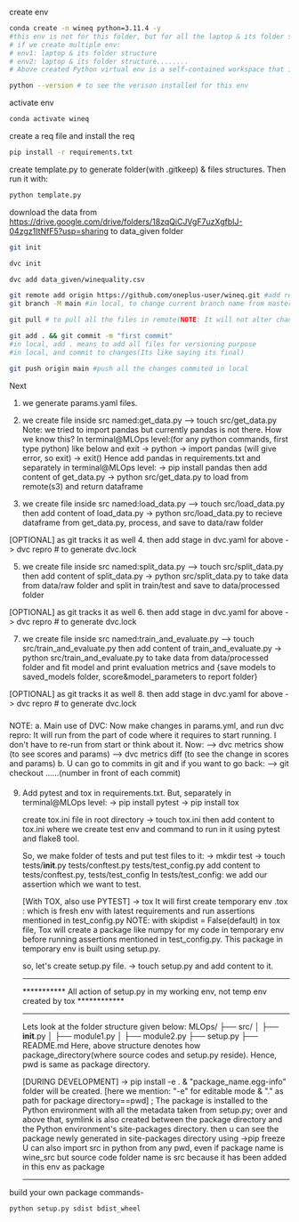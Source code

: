 create env 

```bash
conda create -n wineq python=3.11.4 -y 
#this env is not for this folder, but for all the laptop & its folder structure
# if we create multiple env:
# env1: laptop & its folder structure
# env2: laptop & its folder structure........
# Above created Python virtual env is a self-contained workspace that includes its own Python interpreter, libraries and site-package directory installed using pip install in this env

python --version # to see the verison installed for this env
```

activate env
```bash
conda activate wineq
```

create a req file and install the req
```bash
pip install -r requirements.txt
```

create template.py to generate folder(with .gitkeep) & files structures. Then run it with:
```bash
python template.py
```

download the data from 
https://drive.google.com/drive/folders/18zqQiCJVgF7uzXgfbIJ-04zgz1ItNfF5?usp=sharing
to data_given folder

```bash
git init
```
```bash
dvc init 
```
```bash
dvc add data_given/winequality.csv
```

```bash
git remote add origin https://github.com/oneplus-user/wineq.git #add remote repo given(name): origin and URL to specify remote [ONE TIME]
git branch -M main #in local, to change current branch name from master to main[ONE TIME]
```

```bash
git pull # to pull all the files in remote(NOTE: It will not alter changes made in local)
```
```bash
git add . && git commit -m "first commit"
#in local, add . means to add all files for versioning purpose
#in local, and commit to changes(Its like saying its final)
```
```bash
git push origin main #push all the changes commited in local
```

Next 
1. we generate params.yaml files.
2. we create file inside src named:get_data.py --> touch src/get_data.py
    Note:
    we tried to import pandas but currently pandas is not there. How we know this?
    In terminal@MLOps level:(for any python commands, first type python) like below and exit
        -> python
        -> import pandas (will give error, so exit)
        -> exit()
        Hence add pandas in requirements.txt and separately in terminal@MLOps level:
        -> pip install pandas
then add content of get_data.py
-> python src/get_data.py
to load from remote(s3) and return dataframe

3. we create file inside src named:load_data.py --> touch src/load_data.py
then add content of load_data.py 
-> python src/load_data.py
to recieve dataframe from get_data.py, process, and save to data/raw folder

[OPTIONAL] as git tracks it as well
4. then add stage in dvc.yaml for above
-> dvc repro     # to generate dvc.lock

5. we create file inside src named:split_data.py --> touch src/split_data.py
then add content of split_data.py 
-> python src/split_data.py
to take data from data/raw folder and split in train/test and save to data/processed folder

[OPTIONAL] as git tracks it as well
6. then add stage in dvc.yaml for above
-> dvc repro     # to generate dvc.lock

7. we create file inside src named:train_and_evaluate.py --> touch src/train_and_evaluate.py 
then add content of train_and_evaluate.py 
-> python src/train_and_evaluate.py
to take data from data/processed folder and fit model and print evaluation metrics and {save models to saved_models folder, score&model_parameters to report folder}

[OPTIONAL] as git tracks it as well
8. then add stage in dvc.yaml for above
-> dvc repro     # to generate dvc.lock

#####
NOTE:
a. Main use of DVC:
    Now make changes in params.yml, and run dvc repro: It will run from the part of code where it requires to start running. I don't have to re-run from start or think about it. Now:
    --> dvc metrics show (to see scores and params)
    --> dvc metrics diff (to see the change in scores and params)
b. U can go to commits in git and if you want to go back:
    --> git checkout ......(number in front of each commit)
####

9. Add pytest and tox in requirements.txt. But, separately in terminal@MLOps level:
        -> pip install pytest
        -> pip install tox

    create tox.ini file in root directory
        -> touch tox.ini
    then add content to tox.ini where we create test env and command to run in it using pytest and flake8 tool.

    <!-- 
    [Without TOX, only PYTEST]
    Hence, Right now, we can run:
    ->pytest -v in terminal but we will get that "No test run". -->

    So, we make folder of tests and put test files to it:
        -> mkdir test
        -> touch tests/__init__.py tests/conftest.py tests/test_config.py
        add content to tests/conftest.py, tests/test_config
        In tests/test_config: we add our assertion which we want to test.
    
    <!-- 
    ->pytest -v to run assertions mentioned in test_config.py but in existing env only -->

    [With TOX, also use PYTEST]
    -> tox
    It will first create temporary env .tox : which is fresh env with latest requirements and run assertions mentioned in test_config.py
    NOTE: with skipdist = False(default) in tox file, Tox will create a package like numpy for my code in temporary env before running assertions mentioned in test_config.py. This package in temporary env is built using setup.py.

    so, let's create setup.py file.
    -> touch setup.py and add content to it.

    **********************************************************************************************
    *********** All action of setup.py in my working env, not temp env created by tox ************
    **********************************************************************************************
    Lets look at the folder structure given below:
    MLOps/
    ├── src/
    │   ├── __init__.py
    │   ├── module1.py
    │   ├── module2.py
    ├── setup.py
    ├── README.md
    Here, above structure denotes how package_directory(where source codes and setup.py reside). Hence, pwd is same as package directory.

    [DURING DEVELOPMENT]
    -> pip install -e . & "package_name.egg-info" folder will be created.
    [here we mention: "-e" for editable mode & "." as path for package directory==pwd] ; The package is installed to the Python environment with all the metadata taken from setup.py; over and above that, symlink is also created between the package directory and the Python environment's site-packages directory.
    then u can see the package newly generated in site-packages directory using 
    ->pip freeze
    U can also import src in python from any pwd, even if package name is wine_src but source code folder name is src because it has been added in this env as package

    <!-- [AFTER DEVELOPMENT]
    You would typically run:
    ->python setup.py sdist bdist_wheel
    to create dist folder where zip file of package will be there and can then be shared and installed using tools like pip -->
    *********************************************************************************************














build your own package commands- 
```bash
python setup.py sdist bdist_wheel
```